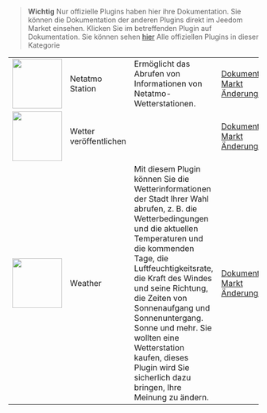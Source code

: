 
>**Wichtig**
>Nur offizielle Plugins haben hier ihre Dokumentation. Sie können die Dokumentation der anderen Plugins direkt im Jeedom Market einsehen. Klicken Sie im betreffenden Plugin auf Dokumentation.
>Sie können sehen [hier](https://market.jeedom.com/index.php?v=d&p=market&type=plugin&categorie=weather) Alle offiziellen Plugins in dieser Kategorie


| | | | |
|--- | --- | --- | ---|
|<img src="netatmoWeather/netatmoWeather_icon.png" class="pluginLogo" width="100" />|Netatmo Station|Ermöglicht das Abrufen von Informationen von Netatmo-Wetterstationen.|[Dokumentation](netatmoWeather/index.md)[Beta](netatmoWeather/beta/index.md)<br/>[Markt](https://market.jeedom.com/index.php?v=d&p=market_display&id=133)<br/>[Änderungsprotokoll](netatmoWeather/changelog.md)[Beta](netatmoWeather/beta/changelog.md)|
|<img src="publiemeteo/publiemeteo_icon.png" class="pluginLogo" width="100" />|Wetter veröffentlichen||[Dokumentation](publiemeteo/index.md)[Beta](publiemeteo/beta/index.md)<br/>[Markt](https://market.jeedom.com/index.php?v=d&p=market_display&id=2318)<br/>[Änderungsprotokoll](publiemeteo/changelog.md)[Beta](publiemeteo/beta/changelog.md)|
|<img src="weather/weather_icon.png" class="pluginLogo" width="100" />|Weather|Mit diesem Plugin können Sie die Wetterinformationen der Stadt Ihrer Wahl abrufen, z. B. die Wetterbedingungen und die aktuellen Temperaturen und die kommenden Tage, die Luftfeuchtigkeitsrate, die Kraft des Windes und seine Richtung, die Zeiten von Sonnenaufgang und Sonnenuntergang. Sonne und mehr. Sie wollten eine Wetterstation kaufen, dieses Plugin wird Sie sicherlich dazu bringen, Ihre Meinung zu ändern.|[Dokumentation](weather/index.md)[Beta](weather/beta/index.md)<br/>[Markt](https://market.jeedom.com/index.php?v=d&p=market_display&id=7)<br/>[Änderungsprotokoll](weather/changelog.md)[Beta](weather/beta/changelog.md)|
